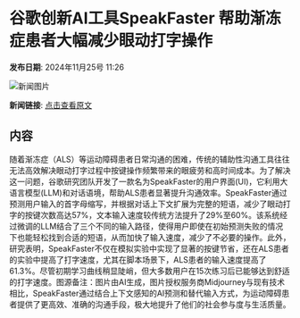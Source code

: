 # 谷歌创新AI工具SpeakFaster 帮助渐冻症患者大幅减少眼动打字操作

**发布日期**: 2024年11月25号 11:26

![新闻图片](https://pic.chinaz.com/picmap/thumb/202307181418295015_2.jpg)

**新闻链接**: [点击查看原文](https://www.aibase.com/zh/news/13446)

## 内容

随着渐冻症（ALS）等运动障碍患者日常沟通的困难，传统的辅助性沟通工具往往无法高效解决眼动打字过程中按键操作频繁带来的眼疲劳和高时间成本。为了解决这一问题，谷歌研究团队开发了一款名为SpeakFaster的用户界面(UI)，它利用大语言模型(LLM)和对话语境，帮助ALS患者显著提升沟通效率。SpeakFaster通过预测用户输入的首字母缩写，并根据对话上下文扩展为完整的短语，减少了眼动打字的按键次数高达57%，文本输入速度较传统方法提升了29%至60%。该系统经过微调的LLM结合了三个不同的输入路径，使得用户即使在初始预测失败的情况下也能轻松找到合适的短语，从而加快了输入速度，减少了不必要的操作。此外，研究表明，SpeakFaster不仅在模拟实验中实现了显著的按键节省，还在ALS患者的实验中提高了打字速度，尤其在脚本场景下，ALS患者的输入速度提高了61.3%。尽管初期学习曲线稍显陡峭，但大多数用户在15次练习后已能够达到舒适的打字速度。图源备注：图片由AI生成，图片授权服务商Midjourney与现有技术相比，SpeakFaster通过结合上下文感知的AI预测和替代输入方式，为运动障碍患者提供了更高效、准确的沟通手段，极大地提升了他们的社会参与度与生活质量。
